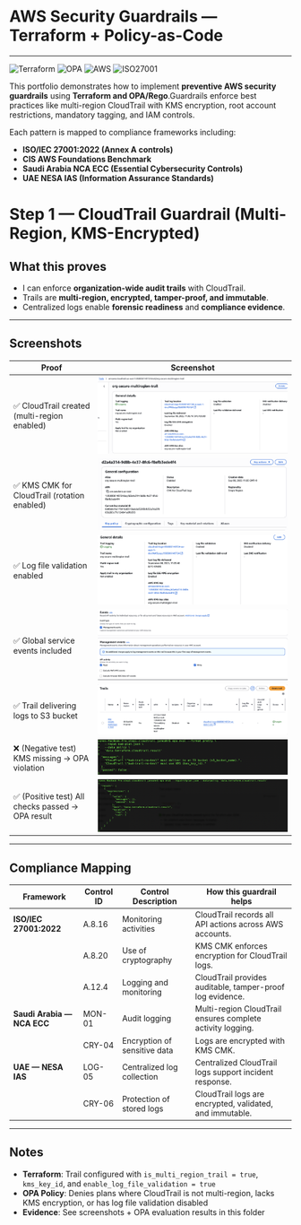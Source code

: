 
# AWS Security Guardrails — Terraform + Policy-as-Code
---

![Terraform](https://img.shields.io/badge/Terraform-Security-blue?logo=terraform)
![OPA](https://img.shields.io/badge/OPA-Policy--as--Code-green?logo=openpolicyagent)
![AWS](https://img.shields.io/badge/AWS-Guardrails-orange?logo=amazonaws)
![ISO27001](https://img.shields.io/badge/ISO-27001%3A2022-critical?logo=security)

This portfolio demonstrates how to implement **preventive AWS security guardrails** using **Terraform and OPA/Rego**.Guardrails enforce best practices like multi-region CloudTrail with KMS encryption, root account restrictions, mandatory tagging, and IAM controls.

Each pattern is mapped to compliance frameworks including:

- **ISO/IEC 27001:2022 (Annex A controls)**
- **CIS AWS Foundations Benchmark**
- **Saudi Arabia NCA ECC (Essential Cybersecurity Controls)**
- **UAE NESA IAS (Information Assurance Standards)**

# Step 1 — CloudTrail Guardrail (Multi-Region, KMS-Encrypted)

## What this proves
- I can enforce **organization-wide audit trails** with CloudTrail.
- Trails are **multi-region, encrypted, tamper-proof, and immutable**.
- Centralized logs enable **forensic readiness** and **compliance evidence**.

---

## Screenshots

| Proof | Screenshot |
|-------|------------|
| ✅ CloudTrail created (multi-region enabled) | ![CloudTrail Multi-Region](./step1-cloudtrail/screenshots/screenshot-cloudtrail-multiregion.png) |
| ✅ KMS CMK for CloudTrail (rotation enabled) | ![CloudTrail KMS](./step1-cloudtrail/screenshots/screenshot-cloudtrail-kms-cmk.png) |
| ✅ Log file validation enabled | ![CloudTrail Log Validation](./step1-cloudtrail/screenshots/screenshot-cloudtrail-logfilevalidation.png) |
| ✅ Global service events included | ![CloudTrail Global Events](./step1-cloudtrail/screenshots/screenshot-cloudtrail-globalevents.png) |
| ✅ Trail delivering logs to S3 bucket | ![CloudTrail S3 Delivery](./step1-cloudtrail/screenshots/screenshot-cloudtrail-s3delivery.png) |
| ❌ (Negative test) KMS missing → OPA violation | ![OPA Fail KMS](./step1-cloudtrail/screenshots/screenshot-cloudtrail-opa-fail-kms.png) |
| ✅ (Positive test) All checks passed → OPA result | ![OPA Pass](./step1-cloudtrail/screenshots/screenshot-cloudtrail-opa-pass.png) |

---

## Compliance Mapping

| Framework | Control ID | Control Description | How this guardrail helps |
|-----------|------------|---------------------|--------------------------|
| **ISO/IEC 27001:2022** | A.8.16 | Monitoring activities | CloudTrail records all API actions across AWS accounts. |
| | A.8.20 | Use of cryptography | KMS CMK enforces encryption for CloudTrail logs. |
| | A.12.4 | Logging and monitoring | CloudTrail provides auditable, tamper-proof log evidence. |
| **Saudi Arabia — NCA ECC** | MON-01 | Audit logging | Multi-region CloudTrail ensures complete activity logging. |
| | CRY-04 | Encryption of sensitive data | Logs are encrypted with KMS CMK. |
| **UAE — NESA IAS** | LOG-05 | Centralized log collection | Centralized CloudTrail logs support incident response. |
| | CRY-06 | Protection of stored logs | CloudTrail logs are encrypted, validated, and immutable. |

---

## Notes
- **Terraform**: Trail configured with `is_multi_region_trail = true`, `kms_key_id`, and `enable_log_file_validation = true`
- **OPA Policy**: Denies plans where CloudTrail is not multi-region, lacks KMS encryption, or has log file validation disabled
- **Evidence**: See screenshots + OPA evaluation results in this folder
